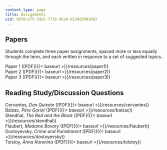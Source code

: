 ```yaml
---
content_type: page
title: Assignments
uid: 0d70c275-5da5-7710-95a8-b139d2901083
---
```


Papers
------

Students complete three paper assignments, spaced more or less equally through the term, and each written in response to a set of suggested topics.

Paper 1 ([PDF]({{< baseurl >}}/resources/paper1))  
Paper 2 ([PDF]({{< baseurl >}}/resources/paper2))  
Paper 3 ([PDF]({{< baseurl >}}/resources/paper3))

Reading Study/Discussion Questions
----------------------------------

Cervantes, _Don Quixote_ ([PDF]({{< baseurl >}}/resources/cervantes))  
Balzac, _Père Goriot_ ([PDF]({{< baseurl >}}/resources/balzac))  
Stendhal, _The Red and the Black_ ([PDF]({{< baseurl >}}/resources/stendhal))  
Flaubert, _Madame Bovary_ ([PDF]({{< baseurl >}}/resources/flaubert))  
Dostoyevsky, _Crime and Punishment_ ([PDF]({{< baseurl >}}/resources/dostoyevsky))  
Tolstoy, _Anna Karenina_ ([PDF]({{< baseurl >}}/resources/tolstoy))